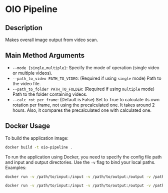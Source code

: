 # OIO Pipeline

## Description
Makes overall image output from video scan.

## Main Method Arguments
- `--mode {single,multiple}`: Specify the mode of operation (single video or multiple videos).
- `--path_to_video PATH_TO_VIDEO`: (Required if using `single` mode) Path to the video file.
- `--path_to_folder PATH_TO_FOLDER`: (Required if using `multiple` mode) Path to the folder containing videos.
- `--calc_rot_per_frame`: (Default is False) Set to True to calculate its own rotation per frame, not using the precalculated one. It takes around 2 hours. Also, it compares the precalculated one with calculated one.

## Docker Usage
To build the application image:
```bash
docker build -t oio-pipeline .
```
To run the application using Docker, you need to specify the config file path and input and output directories. Use the `-v` flag to bind your local paths.
Examples:
```bash
docker run -v /path/to/input:/input -v /path/to/output:/output -v /path/to/config/config.py:/app/src/config.py oio-pipeline --mode multiple
```
```bash
docker run -v /path/to/input:/input -v /path/to/output:/output -v /path/to/config/config.py:/app/src/config.py oio-pipeline --mode single --path_to_video '/input/GX010009_cely zavit clona nahoru.MP4'
```